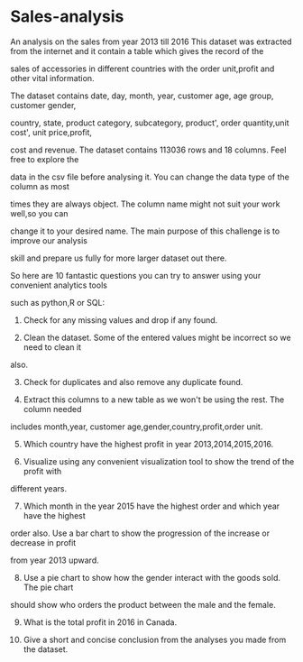 # Sales-analysis


An analysis on the sales from year 2013 till 2016
This dataset was extracted from the internet and it contain a table which gives the record of the

sales of accessories in different countries with the order unit,profit and other vital information.

The dataset contains date, day, month, year, customer age, age group, customer gender,

country, state, product category, subcategory, product', order quantity,unit cost', unit price,profit,

cost and revenue. The dataset contains 113036 rows and 18 columns. Feel free to explore the

data in the csv file before analysing it. You can change the data type of the column as most

times they are always object. The column name might not suit your work well,so you can

change it to your desired name. The main purpose of this challenge is to improve our analysis

skill and prepare us fully for more larger dataset out there.

So here are 10 fantastic questions you can try to answer using your convenient analytics tools

such as python,R or SQL:

1. Check for any missing values and drop if any found.

2. Clean the dataset. Some of the entered values might be incorrect so we need to clean it

also.

3. Check for duplicates and also remove any duplicate found.

4. Extract this columns to a new table as we won't be using the rest. The column needed

includes month,year, customer age,gender,country,profit,order unit.

5. Which country have the highest profit in year 2013,2014,2015,2016.

6. Visualize using any convenient visualization tool to show the trend of the profit with

different years.

7. Which month in the year 2015 have the highest order and which year have the highest

order also. Use a bar chart to show the progression of the increase or decrease in profit

from year 2013 upward.

8. Use a pie chart to show how the gender interact with the goods sold. The pie chart

should show who orders the product between the male and the female.

9. What is the total profit in 2016 in Canada.

10. Give a short and concise conclusion from the analyses you made from the dataset. 
